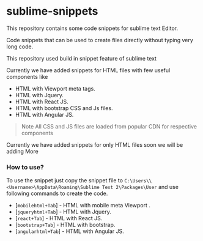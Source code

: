 # sublime-snippets

This repository contains some code snippets for sublime text Editor.

Code snippets that can be used to create files directly without typing very long code.

This repository used build in snippet feature of sublime text

Currently we have added snippets for HTML files with few useful components like

  - HTML with Viewport meta tags.
  - HTML with Jquery.
  - HTML with React JS.
  - HTML with bootstrap CSS and Js files.
  - HTML with Angular JS.
  
> Note All CSS and JS files are loaded from popular CDN for respective components

Currently we have added snippets for only HTML files soon we will be adding More

### How to use?
To use the snippet just copy the snippet file to ```C:\Users\\<Username>\AppData\Roaming\Sublime Text 2\Packages\User```
and use following commands to create the code.
* [```mobilehtml+Tab```] - HTML with mobile meta Viewport .
* [```jqueryhtml+Tab```] - HTML with Jquery.
* [```react+Tab```] - HTML with React JS.
* [```bootstrap+Tab```] - HTML with bootstrap.
* [```angularhtml+Tab```] - HTML with Angular JS.
